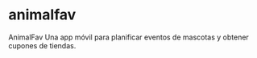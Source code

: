 # animalfav
AnimalFav
Una app móvil para planificar eventos de mascotas y obtener cupones de tiendas.
